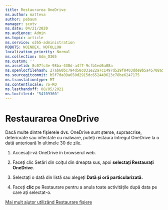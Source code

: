 ```yaml
---
title: Restaurarea OneDrive
ms.author: matteva
author: pebaum
manager: scotv
ms.date: 04/21/2020
ms.audience: Admin
ms.topic: article
ms.service: o365-administration
ROBOTS: NOINDEX, NOFOLLOW
localization_priority: Normal
ms.collection: Adm_O365
ms.custom: ''
ms.assetid: 8c07fc4e-98ba-438d-a4f7-9cfb1ed6a08a
ms.openlocfilehash: 27ab60bc794d50c031e22a7c1497d529f0403dde9b5a45708a54495117c1939f
ms.sourcegitcommit: b5f7da89a650d2915dc652449623c78be6247175
ms.translationtype: MT
ms.contentlocale: ro-RO
ms.lasthandoff: 08/05/2021
ms.locfileid: "54109360"
---
```

# <a name="restore-your-onedrive"></a>Restaurarea OneDrive

Dacă multe dintre fișierele dvs. OneDrive sunt șterse, suprascrise, deteriorate sau infectate cu malware, puteți restaura întregul OneDrive la o dată anterioară în ultimele 30 de zile.
  
1. Accesați-vă OneDrive în browserul web.
    
2. Faceți clic Setări din colțul din dreapta sus, apoi **selectați Restaurați OneDrive**.
    
3. Selectați o dată din listă sau alegeți **Dată și oră particularizată.**
    
4. Faceți **clic** pe Restaurare pentru a anula toate activitățile după data pe care ați selectat-o. 
    
[Mai mult ajutor utilizând Restaurare fișiere](https://go.microsoft.com/fwlink/?linkid=872874)
  

